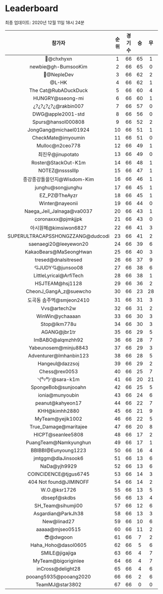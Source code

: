 # Leaderboard
최종 업데이트: 2020년 12월 11일 18시 24분




| 참가자 | 순위 | 경기수 | 승 | 무 | 패 | 승점 |
|:---:|:---:|:---:|:---:|:---:|:---:|:---:|
| 👑@chxhyxn | 1 | 66 | 65 | 1 | 0 | 196 |
| newbie@gh-BumsooKim | 2 | 66 | 65 | 0 | 1 | 195 |
| 💸@NepleDev | 3 | 66 | 62 | 2 | 2 | 188 |
| @L-HK | 4 | 66 | 62 | 1 | 3 | 187 |
| The Cat@RubADuckDuck | 5 | 66 | 60 | 4 | 2 | 184 |
| HUNGRY@sseong-mi | 6 | 66 | 60 | 1 | 5 | 181 |
| ¿?¿?¿?¿?¿@rakbin007 | 7 | 66 | 57 | 0 | 9 | 171 |
| DWG@apple2001-std | 8 | 66 | 56 | 0 | 10 | 168 |
| Spurs@hansol000808 | 9 | 66 | 52 | 2 | 12 | 158 |
| JongGang@michael01924 | 10 | 66 | 51 | 1 | 14 | 154 |
| CheckMate@imyoumin | 11 | 66 | 51 | 0 | 15 | 153 |
| Mulloc@n2ceo778 | 12 | 66 | 49 | 1 | 16 | 148 |
| 최진우@jinupotato | 13 | 66 | 49 | 0 | 17 | 147 |
| Roster@StackOut-K1m | 14 | 66 | 48 | 1 | 17 | 145 |
| NOTEZ@nsssslllp | 15 | 66 | 47 | 1 | 18 | 142 |
| 종강종강돌을던지@Wisdom-Kim | 16 | 66 | 46 | 1 | 19 | 139 |
| junghu@songjunghu | 17 | 66 | 45 | 1 | 20 | 136 |
| EZ_PZ@TheAyzr | 18 | 66 | 45 | 1 | 20 | 136 |
| Winter@nayeonii | 19 | 66 | 44 | 0 | 22 | 132 |
| Naega_Jeil_Jalnaga@va0037 | 20 | 66 | 43 | 1 | 22 | 130 |
| coronaxxx@pjmkjjpk | 21 | 66 | 43 | 0 | 23 | 129 |
| 아시원해@kimsiwon6827 | 22 | 66 | 41 | 3 | 22 | 126 |
| SUPERULTRACAPSSHONGZZANG@dudcodi | 23 | 66 | 41 | 2 | 23 | 125 |
| saenaegi20@leeyewon20 | 24 | 66 | 39 | 6 | 21 | 123 |
| KakaoBears@MaSeongHwan | 25 | 66 | 40 | 3 | 23 | 123 |
| tresed@dnalsitresed | 26 | 66 | 37 | 9 | 20 | 120 |
| 💘JUDY💘@junsoo08 | 27 | 66 | 38 | 6 | 22 | 120 |
| LittleLyrical@ArfiTech | 28 | 66 | 38 | 1 | 27 | 115 |
| HSJTEAM@hsj1128 | 29 | 66 | 36 | 2 | 28 | 110 |
| CheonJ_GangA_z@suewcho | 30 | 66 | 23 | 28 | 15 | 97 |
| 도곡동 솜주먹@smjeon2410 | 31 | 66 | 31 | 3 | 32 | 96 |
| Vvs@artech2w | 32 | 66 | 31 | 2 | 33 | 95 |
| WinWin@ychaaaan | 33 | 66 | 30 | 3 | 33 | 93 |
| Stop@lkm778u | 34 | 66 | 30 | 3 | 33 | 93 |
| AGANG@jbr1tr | 35 | 66 | 29 | 5 | 32 | 92 |
| ImBABO@alqmzhh92 | 36 | 66 | 28 | 7 | 31 | 91 |
| Yabeunosem@minju8843 | 37 | 66 | 29 | 3 | 34 | 90 |
| Adventurer@Imhanbin123 | 38 | 66 | 28 | 5 | 33 | 89 |
| Hangeul@dazzsoj | 39 | 66 | 29 | 2 | 35 | 89 |
| Chess@rex0053 | 40 | 66 | 25 | 7 | 34 | 82 |
| ◝(⁰▿⁰)◜@sara-k1m | 41 | 66 | 20 | 21 | 25 | 81 |
| SpongeBob@sunjooahn | 42 | 66 | 25 | 5 | 36 | 80 |
| ionia@munyoubin | 43 | 66 | 24 | 6 | 36 | 78 |
| peanut@kahyeon17 | 44 | 66 | 22 | 7 | 37 | 73 |
| KHH@kimhh2880 | 45 | 66 | 21 | 9 | 36 | 72 |
| MyTeam@yejik1002 | 46 | 66 | 22 | 5 | 39 | 71 |
| True_Damage@maritajee | 47 | 66 | 20 | 8 | 38 | 68 |
| HICPT@seanlee5808 | 48 | 66 | 17 | 2 | 47 | 53 |
| PuangTeam@Namkyunghun | 49 | 66 | 17 | 1 | 48 | 52 |
| BBIBBI@Eunyoung1223 | 50 | 66 | 16 | 4 | 46 | 52 |
| jmtggm@dlaJinsook6 | 51 | 66 | 13 | 6 | 47 | 45 |
| NaDa@yjh9929 | 52 | 66 | 13 | 6 | 47 | 45 |
| COINCIDENCE@tjgus6745 | 53 | 66 | 14 | 3 | 49 | 45 |
| 404 Not found@JIMINOFF | 54 | 66 | 14 | 2 | 50 | 44 |
| W.O.@ksr1726 | 55 | 66 | 13 | 5 | 48 | 44 |
| dbsepf@skdbs | 56 | 66 | 13 | 4 | 49 | 43 |
| SH_Team@sihumji00 | 57 | 66 | 12 | 6 | 48 | 42 |
| Asgardian@ParkJh38 | 58 | 66 | 13 | 3 | 50 | 42 |
| New@linad27 | 59 | 66 | 10 | 6 | 50 | 36 |
| aaaaa@mjseo0515 | 60 | 66 | 11 | 2 | 53 | 35 |
| 😎@dwgoon | 61 | 66 | 7 | 2 | 57 | 23 |
| Haha_Hoho@dasol0605 | 62 | 66 | 5 | 6 | 55 | 21 |
| SMILE@jigajiga | 63 | 66 | 4 | 7 | 55 | 19 |
| MyTeam@bigoriginlee | 64 | 66 | 4 | 7 | 55 | 19 |
| inCross@delight28 | 65 | 66 | 4 | 6 | 56 | 18 |
| pooang5935@pooang2020 | 66 | 66 | 2 | 6 | 58 | 12 |
| TeamMJ@star3802 | 67 | 66 | 0 | 0 | 66 | 0 |